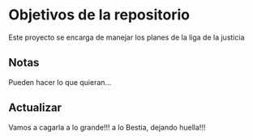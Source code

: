 # Objetivos de la repositorio

Este proyecto se encarga de manejar los planes de la liga de la justicia


## Notas
Pueden hacer lo que quieran...

## Actualizar

Vamos a cagarla a lo grande!!! a lo Bestia, dejando huella!!!
